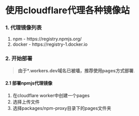 # 使用cloudflare代理各种镜像站

### 1. 代理镜像列表

<ol>
<li>npm - https://registry.npmjs.org/</li>
<li>docker - https://registry-1.docker.io</li>
</ol>

### 2. 开始部署

> **由于\*.workers.dev域名已被墙，推荐使用pages方式部署**.

#### 2.1 部署npmjs代理镜像

1. 在cloudflare worker中创建一个pages
2. 选择上传文件
3. 选择packages/npm-proxy目录下的pages文件夹

